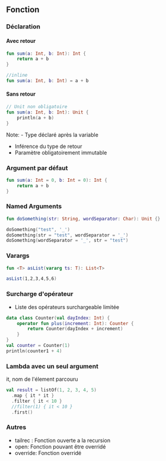 ## Fonction


### Déclaration
#### Avec retour

```kotlin
fun sum(a: Int, b: Int): Int {
    return a + b
}

//inline
fun sum(a: Int, b: Int) = a + b
```

#### Sans retour

```kotlin
// Unit non obligatoire
fun sum(a: Int, b: Int): Unit {
    println(a + b)
}
```

Note: - Type déclaré après la variable
- Inférence du type de retour
- Paramètre obligatoirement immutable


### Argument par défaut

```kotlin
fun sum(a: Int = 0, b: Int = 0): Int {
    return a + b
}
```


### Named Arguments

```kotlin
fun doSomething(str: String, wordSeparator: Char): Unit {}

doSomething("test", '_')
doSomething(str = "test", wordSeparator = '_')
doSomething(wordSeparator = '_', str = "test")
```


### Varargs

```kotlin
fun <T> asList(vararg ts: T): List<T>

asList(1,2,3,4,5,6)
```


### Surcharge d'opérateur
* Liste des opérateurs surchargeable limitée
```kotlin
data class Counter(val dayIndex: Int) {
    operator fun plus(increment: Int): Counter {
        return Counter(dayIndex + increment)
    }
}
val counter = Counter(1)
println(counter1 + 4)
```


### Lambda avec un seul argument

it, nom de l'élement parcouru
```kotlin
val result = listOf(1, 2, 3, 4, 5) 
  .map { it * it } 
  .filter { it < 10 }
  //filter(1) { it < 10 } 
  .first()
```


### Autres

- tailrec : Fonction ouverte a la recursion
- open: Fonction pouvant être overridé
- override: Fonction overridé

